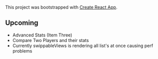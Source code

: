 This project was bootstrapped with [Create React App](https://github.com/facebook/create-react-app).

## Upcoming

* Advanced Stats (Item Three)
* Compare Two Players and their stats
* Currently swippableViews is rendering all list's at once causing perf problems
